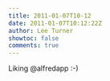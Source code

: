 ```yaml
---
title: 2011-01-07T10-12
date: 2011-01-07T10:12:22Z
author: Lee Turner
showtoc: false
comments: true
---
```


Liking @alfredapp :-)


